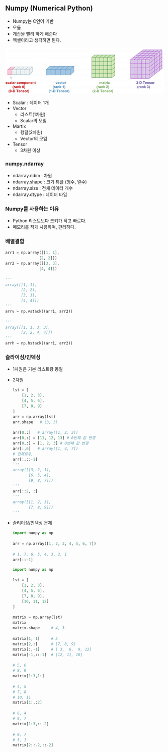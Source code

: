 ## Numpy (Numerical Python)

- Numpy는 C언어 기반
- 모듈
- 계산을 빨리 하게 해준다
- 엑셀이라고 생각하면 된다.

![6](../img/img_numpy1.png)


- Scalar : 데이터 1개
- Vector
    - 리스트(1차원)
    - Scalar의 모임
- Martix
    - 행렬(2차원)
    - Vector의 모임
- Tensor
    - 3차원 이상

### numpy.ndarray

- ndarray.ndim : 차원
- ndarray.shape : 크기 튜플 (행수, 열수)
- ndarray.size : 전체 데이터 개수
- ndarray.dtype : 데이터 타입

### Numpy를 사용하는 이유

- Python 리스트보다 크키가 작고 빠르다.
- 메모리를 적게 사용하며, 편리하다.

### 배열결합

```python
arr1 = np.array([[1, 1],
               [2, 2]])
arr2 = np.array([[3, 3],
               [4, 4]])

'''
array([[1, 1],
       [2, 2],
       [3, 3],
       [4, 4]])
'''
arrv = np.vstack((arr1, arr2))

'''
array([[1, 1, 3, 3],
       [2, 2, 4, 4]])
'''
arrh = np.hstack((arr1, arr2))
```

### **슬라이싱/인덱싱**

- 1차원은 기본 리스트랑 동일
- 2차원
    
    ```python
    lst = [
        [1, 2, 3],
        [4, 5, 6],
        [7, 8, 9]
    ]
    arr = np.array(lst)
    arr.shape   # (3, 3)
    
    arr[0,:]   # array([1, 2, 3])
    arr[0,:] = [11, 12, 13] # 0번쨰 값 변경
    arr[0,:] = [1, 2, 3] # 0번쨰 값 변경
    arr[:,0]   # array([1, 4, 7])
    # 전체로우,
    arr[:,::-1]
    '''
    array([[3, 2, 1],
           [6, 5, 4],
           [9, 8, 7]])
    '''
    arr[::2, :]
    '''
    array([[1, 2, 3],
           [7, 8, 9]])
    '''
    ```
    
- 슬리이싱/인덱싱 문제
    
    ```python
    import numpy as np
    
    arr = np.array([1, 2, 3, 4, 5, 6, 7])
    
    # 1. 7, 6, 5, 4, 3, 2, 1
    arr[::-1]
    ```
    
    ```python
    import numpy as np
    
    lst = [
        [1, 2, 3],
        [4, 5, 6],
        [7, 8, 9],
        [10, 11, 12]
    ]
    
    matrix = np.array(lst)
    matrix
    matrix.shape     # 4, 3
    
    matrix[1, 1]     # 5
    matrix[2,:]      # [7, 8, 9]
    matrix[:,-1]     # [ 3,  6,  9, 12]
    matrix[-1,::-1]  # [12, 11, 10]
    
    # 5, 6
    # 8, 9
    matrix[1:3,1:]
    
    # 4, 5
    # 7, 8
    # 10, 11
    matrix[1:,:2]
    
    # 6, 4
    # 9, 7
    matrix[1:3,::-2]
    
    # 9, 7
    # 3, 1
    matrix[2::-2,::-2]
    ```
